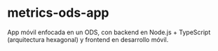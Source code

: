 # metrics-ods-app
App móvil enfocada en un ODS, con backend en Node.js + TypeScript (arquitectura hexagonal) y frontend en desarrollo móvil.
